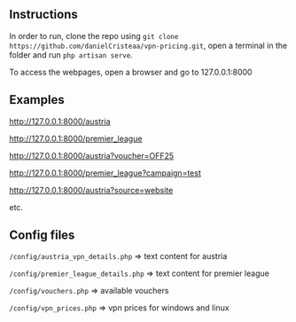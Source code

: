 ## Instructions

In order to run, clone the repo using `git clone https://github.com/danielCristeaa/vpn-pricing.git`, open a terminal in the folder and run `php artisan serve`.

To access the webpages, open a browser and go to 127.0.0.1:8000

## Examples
http://127.0.0.1:8000/austria

http://127.0.0.1:8000/premier_league

http://127.0.0.1:8000/austria?voucher=OFF25

http://127.0.0.1:8000/premier_league?campaign=test

http://127.0.0.1:8000/austria?source=website

etc.

## Config files
`/config/austria_vpn_details.php` => text content for austria

`/config/premier_league_details.php` => text content for premier league

`/config/vouchers.php` => available vouchers

`/config/vpn_prices.php` => vpn prices for windows and linux
